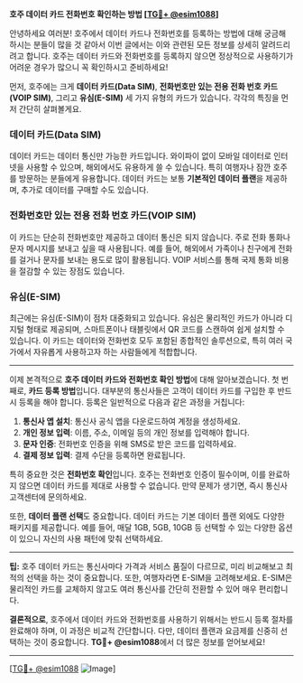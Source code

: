 **호주 데이터 카드 전화번호 확인하는 방법 [[TG💪+ @esim1088](https://t.me/s/esim1088)]**

안녕하세요 여러분! 호주에서 데이터 카드나 전화번호를 등록하는 방법에 대해 궁금해 하시는 분들이 많을 것 같아서 이번 글에서는 이와 관련된 모든 정보를 상세히 알려드리려고 합니다. 호주는 데이터 카드와 전화번호를 등록하지 않으면 정상적으로 사용하기가 어려운 경우가 많으니 꼭 확인하시고 준비하세요!

먼저, 호주에는 크게 **데이터 카드(Data SIM)**, **전화번호만 있는 전용 전화 번호 카드(VOIP SIM)**, 그리고 **유심(E-SIM)** 세 가지 유형의 카드가 있습니다. 각각의 특징을 먼저 간단히 살펴볼게요.

### 데이터 카드(Data SIM)
데이터 카드는 데이터 통신만 가능한 카드입니다. 와이파이 없이 모바일 데이터로 인터넷을 사용할 수 있으며, 해외에서도 유용하게 쓸 수 있습니다. 특히 여행자나 잠깐 호주를 방문하는 분들에게 유용합니다. 데이터 카드는 보통 **기본적인 데이터 플랜**을 제공하며, 추가로 데이터를 구매할 수도 있습니다. 

### 전화번호만 있는 전용 전화 번호 카드(VOIP SIM)
이 카드는 단순히 전화번호만 제공하고 데이터 통신은 되지 않습니다. 주로 전화 통화나 문자 메시지를 보내고 싶을 때 사용됩니다. 예를 들어, 해외에서 가족이나 친구에게 전화를 걸거나 문자를 보내는 용도로 많이 활용됩니다. VOIP 서비스를 통해 국제 통화 비용을 절감할 수 있는 장점도 있습니다.

### 유심(E-SIM)
최근에는 유심(E-SIM)이 점차 대중화되고 있습니다. 유심은 물리적인 카드가 아니라 디지털 형태로 제공되며, 스마트폰이나 태블릿에서 QR 코드를 스캔하여 쉽게 설치할 수 있습니다. 이 카드는 데이터와 전화번호 모두 포함된 종합적인 솔루션으로, 특히 여러 국가에서 자유롭게 사용하고자 하는 사람들에게 적합합니다.

---

이제 본격적으로 **호주 데이터 카드와 전화번호 확인 방법**에 대해 알아보겠습니다. 첫 번째로, **카드 등록 방법**입니다. 대부분의 통신사들은 고객이 데이터 카드를 구입한 후 반드시 등록을 해야 합니다. 등록은 일반적으로 다음과 같은 과정을 거칩니다:

1. **통신사 앱 설치**: 통신사 공식 앱을 다운로드하여 계정을 생성하세요.
2. **개인 정보 입력**: 이름, 주소, 이메일 등의 개인 정보를 입력해야 합니다.
3. **문자 인증**: 전화번호 인증을 위해 SMS로 받은 코드를 입력하세요.
4. **결제 정보 입력**: 결제 수단을 등록하면 완료됩니다.

특히 중요한 것은 **전화번호 확인**입니다. 호주는 전화번호 인증이 필수이며, 이를 완료하지 않으면 데이터 카드를 제대로 사용할 수 없습니다. 만약 문제가 생기면, 즉시 통신사 고객센터에 문의하세요.

또한, **데이터 플랜 선택**도 중요합니다. 데이터 카드는 기본 데이터 플랜 외에도 다양한 패키지를 제공합니다. 예를 들어, 매달 1GB, 5GB, 10GB 등 선택할 수 있는 다양한 옵션이 있으니 자신의 사용 패턴에 맞춰 선택하세요.

---

**팁:** 호주 데이터 카드는 통신사마다 가격과 서비스 품질이 다르므로, 미리 비교해보고 최적의 선택을 하는 것이 중요합니다. 또한, 여행자라면 E-SIM을 고려해보세요. E-SIM은 물리적인 카드를 교체하지 않고도 여러 통신사를 간단히 전환할 수 있어 매우 편리합니다.

**결론적으로**, 호주에서 데이터 카드와 전화번호를 사용하기 위해서는 반드시 등록 절차를 완료해야 하며, 이 과정은 비교적 간단합니다. 다만, 데이터 플랜과 요금제를 신중히 선택하는 것이 중요합니다. **TG💪+ @esim1088**에서 더 많은 정보를 얻어보세요!

---

[[TG💪+ @esim1088](https://t.me/s/esim1088) ![Image](https://i.postimg.cc/Y0z9fWf4/image.png)]